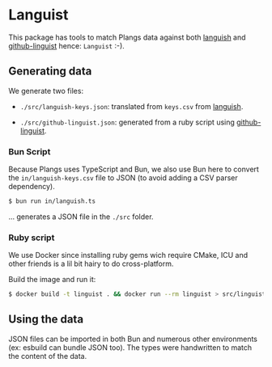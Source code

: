 # Languist

This package has tools to match Plangs data against both [languish](https://github.com/tjpalmer/languish) and [github-linguist](https://github.com/github-linguist/linguist) hence: `Languist` :-).

## Generating data

We generate two files:

* `./src/languish-keys.json`: translated from `keys.csv` from [languish](https://github.com/tjpalmer/languish).

* `./src/github-linguist.json`: generated from a ruby script using [github-linguist](https://github.com/github-linguist/linguist).

### Bun Script

Because Plangs uses TypeScript and Bun, we also use Bun here to convert the `in/languish-keys.csv` file to JSON (to avoid adding a CSV parser dependency).

```sh
$ bun run in/languish.ts
```

... generates a JSON file in the `./src` folder.

### Ruby script

We use Docker since installing ruby gems wich require CMake,
ICU and other friends is a lil bit hairy to do cross-platform.

Build the image and run it:

```sh
$ docker build -t linguist . && docker run --rm linguist > src/linguist.json
```

## Using the data

JSON files can be imported in both Bun and numerous other environments (ex: esbuild can bundle JSON too). The types were handwritten to match the content of the data.